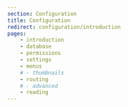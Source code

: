 ```yaml
---
section: Configuration
title: Configuration
redirect: configuration/introduction
pages:
    - introduction
    - database
    - permissions
    - settings
    - menus
    # - thumbnails
    - routing
    # - advanced
    - reading
---
```

